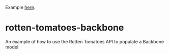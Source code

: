 Example [here](http://coryklein.com/rotten-tomatoes-backbone/).

rotten-tomatoes-backbone
========================

An example of how to use the Rotten Tomatoes API to populate a Backbone model
